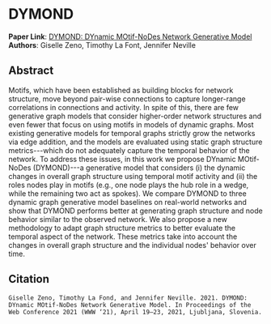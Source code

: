 # DYMOND

**Paper Link**: [DYMOND: DYnamic MOtif-NoDes Network Generative Model](https://gisellezeno.com/files/WWW_2021-DYMOND-GZeno.pdf)  
**Authors**: Giselle Zeno, Timothy La Font, Jennifer Neville

## Abstract 

Motifs, which have been established as building blocks for network structure, move beyond pair-wise connections to capture longer-range correlations in connections and activity. In spite of this, there are few generative graph models that consider higher-order network structures and even fewer that focus on using motifs in models of dynamic graphs. Most existing generative models for temporal graphs strictly grow the networks via edge addition, and the models are evaluated using static graph structure metrics---which do not adequately capture the temporal behavior of the network. To address these issues, in this work we propose DYnamic MOtif-NoDes (DYMOND)---a generative model that considers (i) the dynamic changes in overall graph structure using temporal motif activity and (ii) the roles nodes play in motifs (e.g., one node plays the hub role in a wedge, while the remaining two act as spokes). We compare DYMOND to three dynamic graph generative model baselines on real-world networks and show that DYMOND performs better at generating graph structure and node behavior similar to the observed network. We also propose a new methodology to adapt graph structure metrics to better evaluate the temporal aspect of the network. These metrics take into account the changes in overall graph structure and the individual nodes' behavior over time.

## Citation

    Giselle Zeno, Timothy La Fond, and Jennifer Neville. 2021. DYMOND: DYnamic MOtif-NoDes Network Generative Model. In Proceedings of the Web Conference 2021 (WWW ‘21), April 19–23, 2021, Ljubljana, Slovenia.